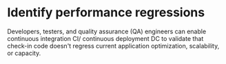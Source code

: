 # Identify performance regressions
Developers, testers, and quality assurance (QA) engineers can enable continuous integration CI/ continuous deployment DC to validate that check-in code 
doesn't regress current application optimization, scalability, or capacity.
